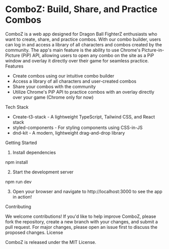 # ComboZ: Build, Share, and Practice Combos

ComboZ is a web app designed for Dragon Ball FighterZ enthusiasts who want to create, share, and practice combos. With our combo builder, users can log in and access a library of all characters and combos created by the community. The app's main feature is the ability to use Chrome's Picture-in-Picture (PiP) API, allowing users to open any combo on the site as a PiP window and overlay it directly over their game for seamless practice.
Features

* Create combos using our intuitive combo builder
* Access a library of all characters and user-created combos
* Share your combos with the community
* Utilize Chrome's PiP API to practice combos with an overlay directly over your game (Chrome only for now)

Tech Stack

* Create-t3-stack - A lightweight TypeScript, Tailwind CSS, and React stack
* styled-components - For styling components using CSS-in-JS
* dnd-kit - A modern, lightweight drag-and-drop library

Getting Started

1. Install dependencies

npm install

2. Start the development server

npm run dev

3. Open your browser and navigate to http://localhost:3000 to see the app in action!

Contributing

We welcome contributions! If you'd like to help improve ComboZ, please fork the repository, create a new branch with your changes, and submit a pull request. For major changes, please open an issue first to discuss the proposed changes.
License

ComboZ is released under the MIT License.

